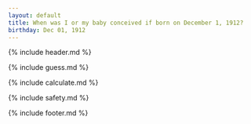 ```yaml
---
layout: default
title: When was I or my baby conceived if born on December 1, 1912?
birthday: Dec 01, 1912
---
```


{% include header.md %}

{% include guess.md %}

{% include calculate.md %}

{% include safety.md %}

{% include footer.md %}



